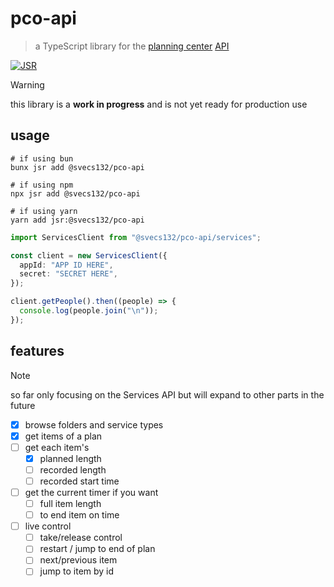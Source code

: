 # pco-api

> a TypeScript library for the [planning center](https://planningcenter.com) [API](https://developer.planning.center/docs)

[![JSR](https://jsr.io/badges/@svecs132/pco-api)](https://jsr.io/@svecs132/pco-api)

> [!WARNING]
> this library is a **work in progress** and is not yet ready for production use

## usage

```shell
# if using bun
bunx jsr add @svecs132/pco-api

# if using npm
npx jsr add @svecs132/pco-api

# if using yarn
yarn add jsr:@svecs132/pco-api
```

```typescript
import ServicesClient from "@svecs132/pco-api/services";

const client = new ServicesClient({
  appId: "APP ID HERE",
  secret: "SECRET HERE",
});

client.getPeople().then((people) => {
  console.log(people.join("\n"));
});
```

## features

> [!NOTE]
> so far only focusing on the Services API but will expand to other parts in the future

- [x] browse folders and service types
- [x] get items of a plan
- [ ] get each item's
  - [x] planned length
  - [ ] recorded length
  - [ ] recorded start time
- [ ] get the current timer if you want
  - [ ] full item length
  - [ ] to end item on time
- [ ] live control
  - [ ] take/release control
  - [ ] restart / jump to end of plan
  - [ ] next/previous item
  - [ ] jump to item by id
